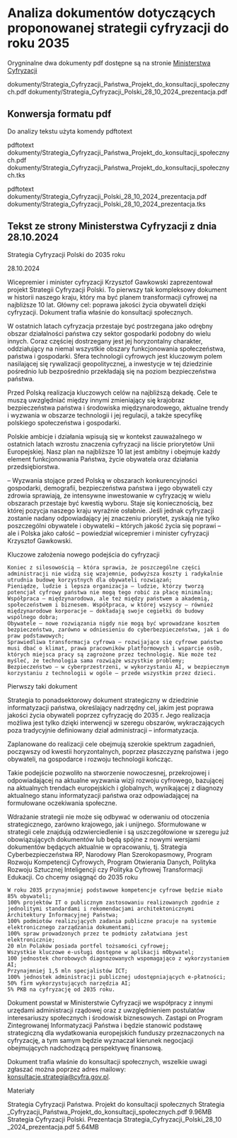 # Analiza dokumentów dotyczących proponowanej strategii cyfryzacji do roku 2035

Orygninalne dwa dokumenty pdf dostępne są na stronie [Ministerstwa Cyfryzacji](https://www.gov.pl/web/cyfryzacja/strategia-cyfryzacji-polski-do-2035-roku)

dokumenty/Strategia_Cyfryzacji_Państwa_Projekt_do_konsultacji_społecznych.pdf
dokumenty/Strategia_Cyfryzacji_Polski_28_10_2024_prezentacja.pdf


## Konwersja formatu pdf 

Do analizy tekstu użyta komendy pdftotext  

pdftotext dokumenty/Strategia_Cyfryzacji_Państwa_Projekt_do_konsultacji_społecznych.pdf dokumenty/Strategia_Cyfryzacji_Państwa_Projekt_do_konsultacji_społecznych.tks

pdftotext dokumenty/Strategia_Cyfryzacji_Polski_28_10_2024_prezentacja.pdf dokumenty/Strategia_Cyfryzacji_Polski_28_10_2024_prezentacja.tks

## Tekst ze strony Ministerstwa Cyfryzacji z dnia 28.10.2024


Strategia Cyfryzacji Polski do 2035 roku

28.10.2024

Wicepremier i minister cyfryzacji Krzysztof Gawkowski zaprezentował projekt Strategii Cyfryzacji Polski. To pierwszy tak kompleksowy dokument w historii naszego kraju, który ma być planem transformacji cyfrowej na najbliższe 10 lat. Główny cel: poprawa jakości życia obywateli dzięki cyfryzacji. Dokument trafia właśnie do konsultacji społecznych.

W ostatnich latach cyfryzacja przestaje być postrzegana jako odrębny obszar działalności państwa czy sektor gospodarki podobny do wielu innych. Coraz częściej dostrzegany jest jej horyzontalny charakter, oddziałujący na niemal wszystkie obszary funkcjonowania społeczeństwa, państwa i gospodarki. Sfera technologii cyfrowych jest kluczowym polem nasilającej się rywalizacji geopolitycznej, a inwestycje w tej dziedzinie pośrednio lub bezpośrednio przekładają się na poziom bezpieczeństwa państwa.

Przed Polską realizacja kluczowych celów na najbliższą dekadę. Cele te muszą uwzględniać między innymi zmieniający się krajobraz bezpieczeństwa państwa i środowiska międzynarodowego, aktualne trendy i wyzwania w obszarze technologii i jej regulacji, a także specyfikę polskiego społeczeństwa i gospodarki.

Polskie ambicje i działania wpisują się w kontekst zauważalnego w ostatnich latach wzrostu znaczenia cyfryzacji na liście priorytetów Unii Europejskiej. Nasz plan na najbliższe 10 lat jest ambitny i obejmuje każdy element funkcjonowania Państwa, życie obywatela oraz działania przedsiębiorstwa.

– Wyzwania stojące przed Polską w obszarach konkurencyjności gospodarki, demografii, bezpieczeństwa państwa i jego obywateli czy zdrowia sprawiają, że intensywne inwestowanie w cyfryzację w wielu obszarach przestaje być kwestią wyboru. Staje się koniecznością, bez której pozycja naszego kraju wyraźnie osłabnie. Jeśli jednak cyfryzacji zostanie nadany odpowiadający jej znaczeniu priorytet, zyskają nie tylko poszczególni obywatele i obywatelki – których jakość życia się poprawi – ale i Polska jako całość – powiedział wicepremier i minister cyfryzacji Krzysztof Gawkowski.



Kluczowe założenia nowego podejścia do cyfryzacji

    Koniec z silosowością – która sprawia, że poszczególne części administracji nie widzą się wzajemnie, podwyższa koszty i radykalnie utrudnia budowę korzystnych dla obywateli rozwiązań;
    Pieniądze, ludzie i lepsza organizacja – ludzie, którzy tworzą potencjał cyfrowy państwa nie mogą tego robić za płacę minimalną;
    Współpraca – międzynarodowa, ale też między państwem a akademią, społeczeństwem i biznesem. Współpraca, w której wszyscy – również międzynarodowe korporacje – dokładają swoje cegiełki do budowy wspólnego dobra;
    Obywatele – nowe rozwiązania nigdy nie mogą być wprowadzane kosztem bezpieczeństwa, zarówno w odniesieniu do cyberbezpieczeństwa, jak i do praw podstawowych;
    Sprawiedliwa transformacja cyfrowa – rozwijające się cyfrowe państwo musi dbać o klimat, prawa pracowników platformowych i wsparcie osób, których miejsca pracy są zagrożone przez technologię. Nie może też myśleć, że technologia sama rozwiąże wszystkie problemy;
    Bezpieczeństwo – w cyberprzestrzeni, w wykorzystaniu AI, w bezpiecznym korzystaniu z technologii w ogóle – przede wszystkim przez dzieci.

Pierwszy taki dokument

Strategia to ponadsektorowy dokument strategiczny w dziedzinie informatyzacji państwa, określający nadrzędny cel, jakim jest poprawa jakości życia obywateli poprzez cyfryzację do 2035 r. Jego realizacja możliwa jest tylko dzięki interwencji w szeregu obszarów, wykraczających poza tradycyjnie definiowany dział administracji – informatyzacja.

Zaplanowane do realizacji cele obejmują szerokie spektrum zagadnień, począwszy od kwestii horyzontalnych, poprzez płaszczyznę państwa i jego obywateli, na gospodarce i rozwoju technologii kończąc.

Takie podejście pozwoliło na stworzenie nowoczesnej, przekrojowej i odpowiadającej na aktualne wyzwania wizji rozwoju cyfrowego, bazującej na aktualnych trendach europejskich i globalnych, wynikającej z diagnozy aktualnego stanu informatyzacji państwa oraz odpowiadającej na formułowane oczekiwania społeczne.

Wdrażanie strategii nie może się odbywać w oderwaniu od otoczenia strategicznego, zarówno krajowego, jak i unijnego. Sformułowane w strategii cele znajdują odzwierciedlenie i są uszczegółowione w szeregu już obowiązujących dokumentów lub będą spójne z nowymi wersjami dokumentów będących aktualnie w opracowaniu, tj. Strategia Cyberbezpieczeństwa RP, Narodowy Plan Szerokopasmowy, Program Rozwoju Kompetencji Cyfrowych, Program Otwierania Danych, Polityka Rozwoju Sztucznej Inteligencji czy Polityka Cyfrowej Transformacji Edukacji.
Co chcemy osiągnąć do 2035 roku

    W roku 2035 przynajmniej podstawowe kompetencje cyfrowe będzie miało 85% obywateli;
    100% projektów IT o publicznym zastosowaniu realizowanych zgodnie z jednolitymi standardami i rekomendacjami architektonicznymi Architektury Informacyjnej Państwa;
    100% podmiotów realizujących zadania publiczne pracuje na systemie elektronicznego zarządzania dokumentami;
    100% spraw prowadzonych przez te podmioty załatwiana jest elektronicznie;
    20 mln Polaków posiada portfel tożsamości cyfrowej;
    Wszystkie kluczowe e-usługi dostępne w aplikacji mObywatel;
    100 jednostek chorobowych diagnozowanych wspomagająco z wykorzystaniem AI;
    Przynajmniej 1,5 mln specjalistów ICT;
    100% jednostek administracji publicznej udostępniających e-płatności;
    50% firm wykorzystujących narzędzia AI;
    5% PKB na cyfryzację od 2035 roku.

Dokument powstał w Ministerstwie Cyfryzacji we współpracy z innymi urzędami administracji rządowej oraz z uwzględnieniem postulatów interesariuszy społecznych i środowisk biznesowych. Zastąpi on Program Zintegrowanej Informatyzacji Państwa i będzie stanowić podstawę strategiczną dla wydatkowania europejskich funduszy przeznaczonych na cyfryzację, a tym samym będzie wyznaczał kierunek negocjacji obejmujących nadchodzącą perspektywę finansową.

Dokument trafia właśnie do konsultacji społecznych, wszelkie uwagi zgłaszać można poprzez adres mailowy: konsultacje.strategia@cyfra.gov.pl.

Materiały

Strategia Cyfryzacji Państwa. Projekt do konsultacji społecznych
Strategia​_Cyfryzacji​_Państwa​_Projekt​_do​_konsultacji​_społecznych.pdf 9.96MB
Strategia Cyfryzacji Polski. Prezentacja
Strategia​_Cyfryzacji​_Polski​_28​_10​_2024​_prezentacja.pdf 5.64MB 
